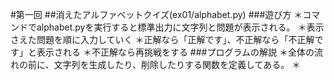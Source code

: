 #第一回
##消えたアルファベットクイズ(ex01/alphabet.py)
###遊び方
＊コマンドでalphabet.pyを実行すると標準出力に文字列と問題が表示される。
＊表示さえた問題を順に入力していく
＊正解なら「正解です」、不正解なら「不正解です」と表示される
＊不正解なら再挑戦をする
###プログラムの解説
＊全体の流れの前に、文字列を生成したり、削除したりする関数を定義してある。
＊